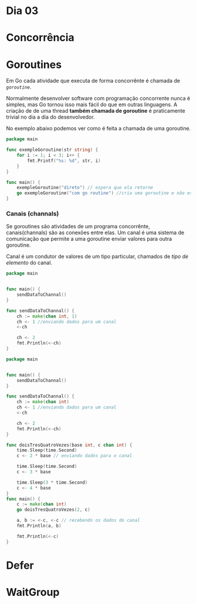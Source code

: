 # Dia 03

# Concorrência


# Goroutines

Em Go cada atividade que executa de forma concorrênte é chamada de  *`goroutine`*. 

Normalmente desenvolver software com programação concorrente nunca é simples, mas Go tornou isso mais fácil do que em outras linguagens.
A criação de de uma thread **também chamada de goroutine** é praticamente trivial no dia a dia do desenvolvedor.

No exemplo abaixo podemos ver como é feita a chamada de uma goroutine.

```go
package main

func exempleGoroutine(str string) {
    for i := 1; i < 3; i++ {
        fmt.Printf("%s: %d", str, i)
    }
}

func main() {
    exempleGoroutine("direto") // espera que ela retorne
    go exempleGoroutine("com go routine") //cria uma goroutine e não espara que retorne.
}
```

### Canais (channals)

Se goroutines são atividades de um programa concorrênte, canais(channals) são as conexões entre elas. Um canal é uma sistema de comunicação que permite a uma goroutine enviar valores para outra goroutine.

Canal é um condutor de valores de um tipo particular, chamados de *tipo de elemento* do canal.

```go
package main


func main() {
	sendDataToChannal()
}

func sendDataToChannal() {
	ch := make(chan int, 1)
	ch <- 1 //enviando dados para um canal
	<-ch

	ch <- 2
	fmt.Println(<-ch)
}

```

```go
package main


func main() {
	sendDataToChannal()
}

func sendDataToChannal() {
	ch := make(chan int)
	ch <- 1 //enviando dados para um canal
	<-ch

	ch <- 2
	fmt.Println(<-ch)
}

```

```go
func doisTresQuatroVezes(base int, c chan int) {
	time.Sleep(time.Second)
	c <- 2 * base // enviando dados para o canal

	time.Sleep(time.Second)
	c <- 3 * base

	time.Sleep(3 * time.Second)
	c <- 4 * base
}
func main() {
	c := make(chan int)
	go doisTresQuatroVezes(2, c)

	a, b := <-c, <-c // recebendo os dados do canal
	fmt.Println(a, b)

	fmt.Println(<-c)
}
```
# Defer


# WaitGroup